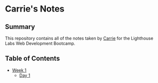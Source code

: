 # Carrie's Notes

## Summary 

This repository contains all of the notes taken by [Carrie](github.com/cgm42) for the Lighthouse Labs Web Development Bootcamp. 

## Table of Contents
* [Week 1](/Week_1)
  * [Day 1](/Week_1/Day_1)